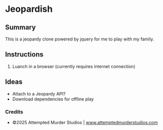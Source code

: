 # Jeopardish
## Summary
This is a jeopardy clone powered by jquery for me to play with my family.

## Instructions
1. Luanch in a browser (currently requires internet connection)

## Ideas
- Attach to a Jeopardy API?
- Download dependencies for offline play

### Credits
- &copy;2025 Attempted Murder Studios | www.attemptedmurderstudios.com